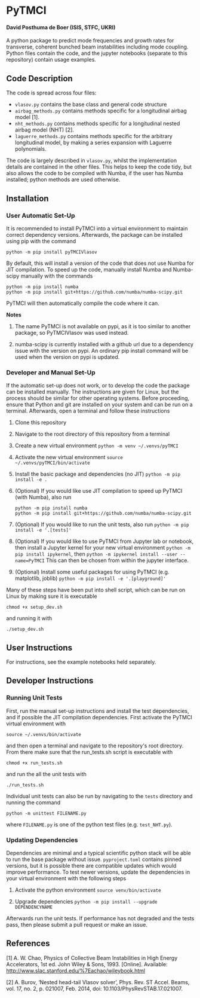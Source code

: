 # PyTMCI
#### David Posthuma de Boer (ISIS, STFC, UKRI)

A python package to predict mode frequencies and growth rates for transverse,
coherent bunched beam instabilities including mode coupling. Python files
contain the code, and the jupyter notebooks (separate to this repository)
contain usage examples.


## Code Description
The code is spread across four files:
* `vlasov.py` contains the base class and general code structure
* `airbag_methods.py` contains methods specific for a longitudinal
  airbag model [1].
* `nht_methods.py` contains methods specific for a longitudinal
  nested airbag model (NHT) [2].
* `laguerre_methods.py` contains methods specific for the arbitrary
  longitudinal model, by making a series expansion with Laguerre
  polynomials.

The code is largely described in `vlasov.py`, whilst the implementation
details are contained in the other files. This helps to keep the code tidy,
but also allows the code to be compiled with Numba, if the user has Numba
installed; python methods are used otherwise.


## Installation

### User Automatic Set-Up

It is recommended to install PyTMCI into a virtual environment to maintain
correct dependency versions. Afterwards, the package can be installed using
pip with the command

```
python -m pip install pyTMCIVlasov
```

By default, this will install a version of the code that does not use Numba
for JIT compilation. To speed up the code, manually install Numba and Numba-scipy
manually with the commands

```
python -m pip install numba
python -m pip install git+https://github.com/numba/numba-scipy.git
```

PyTMCI will then automatically compile the code where it can.

__Notes__
1. The name PyTMCI is not available on pypi, as it is too similar to another package,
   so PyTMCIVlasov was used instead. 

1. numba-scipy is currently installed with a github url due to a dependency issue with
   the version on pypi. An ordinary pip install command will be used when the version
   on pypi is updated.


### Developer and Manual Set-Up

If the automatic set-up does not work, or to develop the code the package
can be installed manually. The instructions are given for Linux, but the
process should be similar for other operating systems. Before proceeding,
ensure that Python and git are installed on your system and can be run on a
terminal. Afterwards, open a terminal and follow these instructions

1. Clone this repository

1. Navigate to the root directory of this repository from a terminal

1. Create a new virtual environment
  `python -m venv ~/.venvs/pyTMCI`

1. Activate the new virtual environment
  `source ~/.venvs/pyTMCI/bin/activate`

1. Install the basic package and dependencies (no JIT)
  `python -m pip install -e .`

1. (Optional) If you would like use JIT compilation to speed up PyTMCI
   (with Numba), also run
   ```
   python -m pip install numba
   python -m pip install git+https://github.com/numba/numba-scipy.git
   ```

1. (Optional) If you would like to run the unit tests, also run
   `python -m pip install -e '.[tests]'`

1. (Optional) If you would like to use PyTMCI from Jupyter lab or notebook, 
   then install a Jupyter kernel for your new virtual environment
   `python -m pip install ipykernel`, then 
   `python -m ipykernel install --user --name=PyTMCI`
   This can then be chosen from within the jupyter interface.

1. (Optional) Install some useful packages for using PyTMCI (e.g. matplotlib,
   joblib)
   `python -m pip install -e '.[playground]'`

Many of these steps have been put into shell script, which can be run on Linux
by making sure it is executable
```
chmod +x setup_dev.sh
```
and running it with
```
./setup_dev.sh
```


## User Instructions
For instructions, see the example notebooks held separately. 


## Developer Instructions

### Running Unit Tests
First, run the manual set-up instructions and install the test dependencies, and
if possible the JIT compilation dependencies. First activate the PyTMCI virtual
environment with

```
source ~/.venvs/bin/activate
```

and then open a terminal and navigate to the repository's root directory. From
there make sure that the run_tests.sh script is executable with

```
chmod +x run_tests.sh
```

and run the all the unit tests with

```
./run_tests.sh
```

Individual unit tests can also be run by navigating to the `tests` directory and
running the command

```
python -m unittest FILENAME.py
```

where `FILENAME.py` is one of the python test files (e.g. `test_NHT.py`).


### Updating Dependencies

Dependencies are minimal and a typical scientific python stack will be able to
run the base package without issue. `pyproject.toml` contains pinned
versions, but it is possible there are compatible updates which would improve
performance. To test newer versions, update the dependencies in your virtual
environment with the following steps

1. Activate the python environment
   `source venv/bin/activate`

3. Upgrade dependencies
   `python -m pip install --upgrade DEPENDENCYNAME`

Afterwards run the unit tests. If performance has not degraded and the tests
pass, then please submit a pull request or make an issue.



## References

[1] A. W. Chao, Physics of Collective Beam Instabilities in High Energy
Accelerators, 1st ed. John Wiley & Sons, 1993. [Online]. Available:
http://www.slac.stanford.edu/%7Eachao/wileybook.html

[2] A. Burov, ‘Nested head-tail Vlasov solver’, Phys. Rev. ST Accel. Beams,
vol. 17, no. 2, p. 021007, Feb. 2014, doi: 10.1103/PhysRevSTAB.17.021007.

